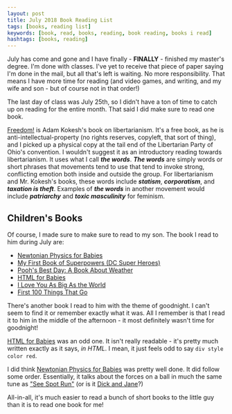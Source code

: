 ```yaml
---
layout: post
title: July 2018 Book Reading List
tags: [books, reading list]
keywords: [book, read, books, reading, book reading, books i read]
hashtags: [books, reading]
---
```


July has come and gone and I have finally - **FINALLY** - finished my master's degree. I'm done with classes. I've yet to receive that piece of paper saying I'm done in the mail, but all that's left is waiting. No more responsibility. That means I have more time for reading (and video games, and writing, and my wife and son - but of course not in that order!)

The last day of class was July 25th, so I didn't have a ton of time to catch up on reading for the entire month. That said I did make sure to read one book.

[Freedom!](https://thefreedomline.com/) is Adam Kokesh's book on libertarianism. It's a free book, as he is anti-intellectual-property (no rights reserves, copyleft, that sort of thing), and I picked up a physical copy at the tail end of the Libertarian Party of Ohio's convention. I wouldn't suggest it as an introductory reading towards libertarianism. It uses what I call ***the words***. ***The words*** are simply words or short phrases that movements tend to use that tend to invoke strong, conflicting emotion both inside and outside the group. For libertarianism and Mr. Kokesh's books, these words include ***statism***, ***corporatism***, and ***taxation is theft***. Examples of ***the words*** in another movement would include ***patriarchy*** and ***toxic masculinity*** for feminism.

## Children's Books

Of course, I made sure to make sure to read to my son. The book I read to him during July are:

* [Newtonian Physics for Babies](https://affiliates.abebooks.com/c/2462910/77416/2029?u=https://www.abebooks.com/products/isbn/9781492656203/30223004124)
* [My First Book of Superpowers (DC Super Heroes)](https://affiliates.abebooks.com/c/2462910/77416/2029?u=https://www.abebooks.com/products/isbn/9781941367070/30175841835)
* [Pooh's Best Day: A Book About Weather](https://affiliates.abebooks.com/c/2462910/77416/2029?u=https://www.abebooks.com/products/isbn/9789999030168/22506549902)
* [HTML for Babies](https://affiliates.abebooks.com/c/2462910/77416/2029?u=https://www.abebooks.com/products/isbn/9781454921554/22596215167)
* [I Love You As Big As the World](https://affiliates.abebooks.com/c/2462910/77416/2029?u=https://www.abebooks.com/products/isbn/9781589256033/22843424793)
* [First 100 Things That Go](https://affiliates.abebooks.com/c/2462910/77416/2029?u=https://www.abebooks.com/products/isbn/9781407172460/30109918954)

There's another book I read to him with the theme of goodnight. I can't seem to find it or remember exactly what it was. All I remember is that I read it to him in the middle of the afternoon - it most definitely wasn't time for goodnight!

[HTML for Babies](https://affiliates.abebooks.com/c/2462910/77416/2029?u=https://www.abebooks.com/products/isbn/9781454921554/22596215167) was an odd one. It isn't really readable - it's pretty much written exactly as it says, *in HTML*. I mean, it just feels odd to say `div style color red`.

I did think [Newtonian Physics for Babies](https://affiliates.abebooks.com/c/2462910/77416/2029?u=https://www.abebooks.com/products/isbn/9781492656203/30223004124) was pretty well done. It did follow some order. Essentially, it talks about the forces on a ball in much the same tune as ["See Spot Run"](https://affiliates.abebooks.com/c/2462910/77416/2029?u=https://www.abebooks.com/products/isbn/9780399240461/22837654248) (or is it [Dick and Jane](https://affiliates.abebooks.com/c/2462910/77416/2029?u=https://www.abebooks.com/products/isbn/9780448434056/30035417968)?)

All-in-all, it's much easier to read a bunch of short books to the little guy than it is to read one book for me!